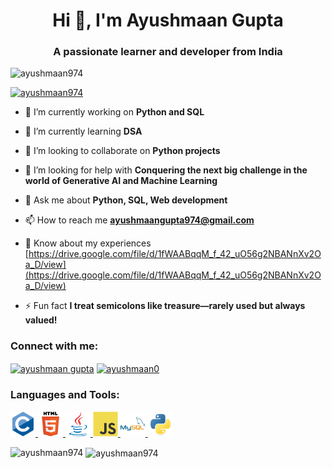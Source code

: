 <h1 align="center">Hi 👋, I'm Ayushmaan Gupta</h1>
<h3 align="center">A passionate learner and developer from India</h3>

<p align="left"> <img src="https://komarev.com/ghpvc/?username=ayushmaan974&label=Profile%20views&color=0e75b6&style=flat" alt="ayushmaan974" /> </p>

<p align="left"> <a href="https://github.com/ryo-ma/github-profile-trophy"><img src="https://github-profile-trophy.vercel.app/?username=ayushmaan974" alt="ayushmaan974" /></a> </p>

- 🔭 I’m currently working on **Python and SQL**

- 🌱 I’m currently learning **DSA**

- 👯 I’m looking to collaborate on **Python projects**

- 🤝 I’m looking for help with **Conquering the next big challenge in the world of Generative AI and Machine Learning**

- 💬 Ask me about **Python, SQL, Web development**

- 📫 How to reach me **ayushmaangupta974@gmail.com**

- 📄 Know about my experiences [https://drive.google.com/file/d/1fWAABqqM_f_42_uO56g2NBANnXv2Oa_D/view](https://drive.google.com/file/d/1fWAABqqM_f_42_uO56g2NBANnXv2Oa_D/view)

- ⚡ Fun fact **I treat semicolons like treasure—rarely used but always valued!**

<h3 align="left">Connect with me:</h3>
<p align="left">
<a href="https://linkedin.com/in/ayushmaan gupta" target="blank"><img align="center" src="https://raw.githubusercontent.com/rahuldkjain/github-profile-readme-generator/master/src/images/icons/Social/linked-in-alt.svg" alt="ayushmaan gupta" height="30" width="40" /></a>
<a href="https://www.leetcode.com/ayushmaan0" target="blank"><img align="center" src="https://raw.githubusercontent.com/rahuldkjain/github-profile-readme-generator/master/src/images/icons/Social/leet-code.svg" alt="ayushmaan0" height="30" width="40" /></a>
</p>

<h3 align="left">Languages and Tools:</h3>
<p align="left"> <a href="https://www.cprogramming.com/" target="_blank" rel="noreferrer"> <img src="https://raw.githubusercontent.com/devicons/devicon/master/icons/c/c-original.svg" alt="c" width="40" height="40"/> </a> <a href="https://www.w3.org/html/" target="_blank" rel="noreferrer"> <img src="https://raw.githubusercontent.com/devicons/devicon/master/icons/html5/html5-original-wordmark.svg" alt="html5" width="40" height="40"/> </a> <a href="https://www.java.com" target="_blank" rel="noreferrer"> <img src="https://raw.githubusercontent.com/devicons/devicon/master/icons/java/java-original.svg" alt="java" width="40" height="40"/> </a> <a href="https://developer.mozilla.org/en-US/docs/Web/JavaScript" target="_blank" rel="noreferrer"> <img src="https://raw.githubusercontent.com/devicons/devicon/master/icons/javascript/javascript-original.svg" alt="javascript" width="40" height="40"/> </a> <a href="https://www.mysql.com/" target="_blank" rel="noreferrer"> <img src="https://raw.githubusercontent.com/devicons/devicon/master/icons/mysql/mysql-original-wordmark.svg" alt="mysql" width="40" height="40"/> </a> <a href="https://www.python.org" target="_blank" rel="noreferrer"> <img src="https://raw.githubusercontent.com/devicons/devicon/master/icons/python/python-original.svg" alt="python" width="40" height="40"/> </a> </p>

<p><img align="left" src="https://github-readme-stats.vercel.app/api/top-langs?username=ayushmaan974&show_icons=true&locale=en&layout=compact" alt="ayushmaan974" /></p>

<p>&nbsp;<img align="center" src="https://github-readme-stats.vercel.app/api?username=ayushmaan974&show_icons=true&locale=en" alt="ayushmaan974" /></p>

